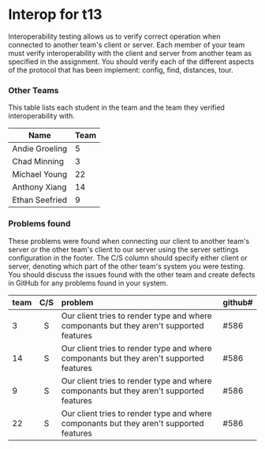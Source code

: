 # Interop for t13

Interoperability testing allows us to verify correct operation when connected to another team's client or server.
Each member of your team must verify interoperability with the client and server from another team as specified in the assignment.
You should verify each of the different aspects of the protocol that has been implement:  config, find, distances, tour.
 
### Other Teams

This table lists each student in the team and the team they verified interoperability with.

| Name | Team |
| ---- | ---- |
| Andie Groeling | 5 |
| Chad Minning | 3 |
| Michael Young | 22 |
| Anthony Xiang | 14 |
| Ethan Seefried | 9 |

### Problems found

These problems were found when connecting our client to another team's server or the other team's client to our server using the server settings configuration in the footer.
The C/S column should specify either client or server, denoting which part of the other team's system you were testing.
You should discuss the issues found with the other team and create defects in GitHub for any problems found in your system.

| team | C/S | problem | github# |
| :--- | :---: | :--- | --- |
| 3 | S | Our client tries to render type and where componants but they aren't supported features | #586 |
| 14 | S | Our client tries to render type and where componants but they aren't supported features | #586 |
| 9 | S | Our client tries to render type and where componants but they aren't supported features | #586 |
| 22 | S | Our client tries to render type and where componants but they aren't supported features | #586 |
